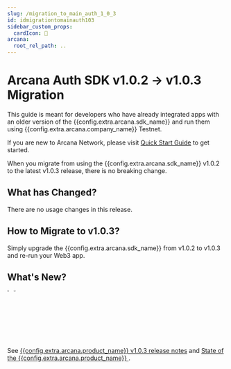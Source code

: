 ```yaml
---
slug: /migration_to_main_auth_1_0_3
id: idmigrationtomainauth103
sidebar_custom_props:
  cardIcon: 📂
arcana:
  root_rel_path: ..
---
```


# Arcana Auth SDK v1.0.2 -> v1.0.3 Migration

This guide is meant for developers who have already integrated apps with an older version of the {{config.extra.arcana.sdk_name}} and run them using {{config.extra.arcana.company_name}} Testnet. 

If you are new to Arcana Network, please visit [Quick Start Guide]({{page.meta.arcana.root_rel_path}}/walletsdk/wallet_qs.md) to get started.

When you migrate from using the {{config.extra.arcana.sdk_name}} v1.0.2 to the latest v1.0.3 release, there is no breaking change.  

## What has Changed?

There are no usage changes in this release.

## How to Migrate to v1.0.3?

Simply upgrade the {{config.extra.arcana.sdk_name}} from v1.0.2 to v1.0.3 and re-run your Web3 app.

## What's New?

<img src="/img/icon_new_light.png#only-light" alt="New icon" width="3%" /><img src="/img/icon_new_dark.png#only-dark" alt="New icon" width="3%" />

See [{{config.extra.arcana.product_name}} v1.0.3 release notes]({{page.meta.arcana.root_rel_path}}/relnotes/rn_main_auth_v1.0.3.md) and [State of the {{config.extra.arcana.product_name}} ]({{page.meta.arcana.root_rel_path}}/state_of_the_ntwk.md).
